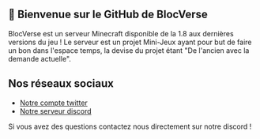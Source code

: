 ## 👾 Bienvenue sur le GitHub de BlocVerse

BlocVerse est un serveur Minecraft disponible de la 1.8 aux dernières versions du jeu !
Le serveur est un projet Mini-Jeux ayant pour but de faire un bon dans l'espace temps, la devise du projet étant "De l'ancien avec la demande actuelle".


## Nos réseaux sociaux
- [Notre compte twitter](https://www.twitter.com/BlocVerseFR)
- [Notre serveur discord](https://discord.gg/dCnCT8UxF5)


Si vous avez des questions contactez nous directement sur notre discord !
